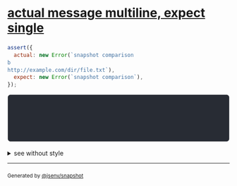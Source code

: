 # [actual message multiline, expect single](../../error.test.js#L74)

```js
assert({
  actual: new Error(`snapshot comparison
b
http://example.com/dir/file.txt`),
  expect: new Error(`snapshot comparison`),
});
```

![img](throw.svg)

<details>
  <summary>see without style</summary>

```console
AssertionError: actual and expect are different

actual: Error: snapshot comparison
b
http://example.com/dir/file.txt
expect: Error: snapshot comparison
```

</details>

---
<sub>
  Generated by <a href="https://github.com/jsenv/core/tree/main/packages/independent/snapshot">@jsenv/snapshot</a>
</sub>